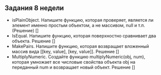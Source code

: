 Задания 8 недели
---
+ isPlainObject. Напишите функцию, которая проверяет, является ли элемент именно простым объектом, а не массивом, null и т.п.
(Решение) []
+ IsEqual. Напишите функцию, которая поверхностно сравнивает два объекта.
Решение []
+ MakePairs. Напишите функцию, которая возвращает вложенный массив вида [[key, value], [key, value]].
Решение []
+ MultiplyNumeric. Создайте функцию multiplyNumeric(obj, num), которая умножает все числовые свойства объекта obj на переданный num и возвращает новый объект.
Решение []
